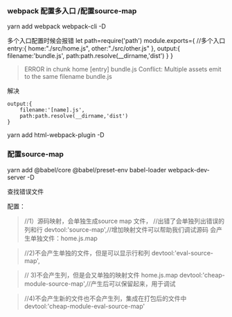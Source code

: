 ### webpack 配置多入口 /配置source-map

yarn add webpack webpack-cli -D

多个入口配置时候会报错
	let path=require('path')
	module.exports={
		//多个入口
		entry:{
			home:"./src/home.js",
			other:"./src/other.js"
		},
		output:{
			filename:'bundle.js',
			path:path.resolve(__dirname,'dist')
		}
  } 	

> ERROR in chunk home [entry]
bundle.js
Conflict: Multiple assets emit to the same filename bundle.js

解决

	output:{
		filename:'[name].js',
		path:path.resolve(__dirname,'dist')
	}

yarn add html-webpack-plugin -D


### 配置source-map

yarn add @babel/core @babel/preset-env babel-loader webpack-dev-server -D

<!-- console.lo is not a function -->

查找错误文件

配置：
>//1）源码映射，会单独生成source map 文件，
//出错了会单独列出错误的列和行
devtool:'source-map',//增加映射文件可以帮助我们调试源码
会产生单独文件：home.js.map

>	//2)不会产生单独的文件，但是可以显示行和列
devtool:'eval-source-map',

>	// 3)不会产生列，但是会又单独的映射文件 home.js.map
devtool:'cheap-module-source-map',//产生后可以保留起来，用于调试

>	//4)不会产生新的文件也不会产生列，集成在打包后的文件中
devtool:'cheap-module-eval-source-map'
